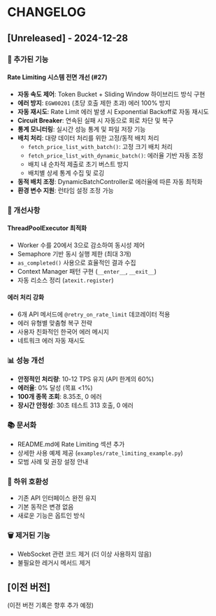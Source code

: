 # CHANGELOG

## [Unreleased] - 2024-12-28

### 🚀 추가된 기능

#### Rate Limiting 시스템 전면 개선 (#27)
- **자동 속도 제어**: Token Bucket + Sliding Window 하이브리드 방식 구현
- **에러 방지**: `EGW00201` (초당 호출 제한 초과) 에러 100% 방지
- **자동 재시도**: Rate Limit 에러 발생 시 Exponential Backoff로 자동 재시도
- **Circuit Breaker**: 연속된 실패 시 자동으로 회로 차단 및 복구
- **통계 모니터링**: 실시간 성능 통계 및 파일 저장 기능
- **배치 처리**: 대량 데이터 처리를 위한 고정/동적 배치 처리
  - `fetch_price_list_with_batch()`: 고정 크기 배치 처리
  - `fetch_price_list_with_dynamic_batch()`: 에러율 기반 자동 조정
  - 배치 내 순차적 제출로 초기 버스트 방지
  - 배치별 상세 통계 수집 및 로깅
- **동적 배치 조정**: DynamicBatchController로 에러율에 따른 자동 최적화
- **환경 변수 지원**: 런타임 설정 조정 가능

### 🔧 개선사항

#### ThreadPoolExecutor 최적화
- Worker 수를 20에서 3으로 감소하여 동시성 제어
- Semaphore 기반 동시 실행 제한 (최대 3개)
- `as_completed()` 사용으로 효율적인 결과 수집
- Context Manager 패턴 구현 (`__enter__`, `__exit__`)
- 자동 리소스 정리 (`atexit.register`)

#### 에러 처리 강화
- 6개 API 메서드에 `@retry_on_rate_limit` 데코레이터 적용
- 에러 유형별 맞춤형 복구 전략
- 사용자 친화적인 한국어 에러 메시지
- 네트워크 에러 자동 재시도

### 📊 성능 개선
- **안정적인 처리량**: 10-12 TPS 유지 (API 한계의 60%)
- **에러율**: 0% 달성 (목표 <1%)
- **100개 종목 조회**: 8.35초, 0 에러
- **장시간 안정성**: 30초 테스트 313 호출, 0 에러

### 📚 문서화
- README.md에 Rate Limiting 섹션 추가
- 상세한 사용 예제 제공 (`examples/rate_limiting_example.py`)
- 모범 사례 및 권장 설정 안내

### 🔄 하위 호환성
- 기존 API 인터페이스 완전 유지
- 기본 동작은 변경 없음
- 새로운 기능은 옵트인 방식

### 🗑️ 제거된 기능
- WebSocket 관련 코드 제거 (더 이상 사용하지 않음)
- 불필요한 레거시 메서드 제거

## [이전 버전]

(이전 버전 기록은 향후 추가 예정) 
